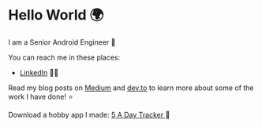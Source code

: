 # Hello World 🌍

I am a Senior Android Engineer 🤖

You can reach me in these places:

- [LinkedIn](https://www.linkedin.com/in/sigute/) 👩‍💻

Read my blog posts on [Medium](https://medium.com/@sigute) and [dev.to](https://dev.to/sigute) to learn more about some of the work I have done! ⭐

Download a hobby app I made: [5 A Day Tracker
](https://play.google.com/store/apps/details?id=com.seedlingapps.fiveaday) 🍎
